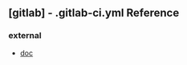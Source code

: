 ## [gitlab] - .gitlab-ci.yml Reference




### external
* [doc](https://docs.gitlab.com/ee/ci/yaml/)
